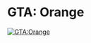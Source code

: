 # GTA: Orange

[![GTA:Orange](http://orange-mp.com/forum/images/flatty/logo.png)](http://orange-mp.com/)

